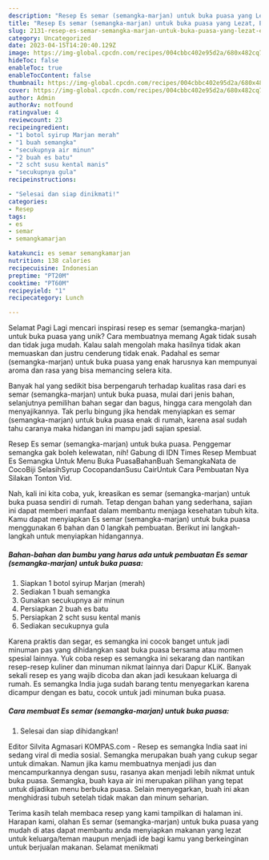 ```yaml
---
description: "Resep Es semar (semangka-marjan) untuk buka puasa yang Lezat, Enak"
title: "Resep Es semar (semangka-marjan) untuk buka puasa yang Lezat, Enak"
slug: 2131-resep-es-semar-semangka-marjan-untuk-buka-puasa-yang-lezat-enak
category: Uncategorized
date: 2023-04-15T14:20:40.129Z
image: https://img-global.cpcdn.com/recipes/004cbbc402e95d2a/680x482cq70/es-semar-semangka-marjan-untuk-buka-puasa-foto-resep-utama.jpg
hideToc: false
enableToc: true
enableTocContent: false
thumbnail: https://img-global.cpcdn.com/recipes/004cbbc402e95d2a/680x482cq70/es-semar-semangka-marjan-untuk-buka-puasa-foto-resep-utama.jpg
cover: https://img-global.cpcdn.com/recipes/004cbbc402e95d2a/680x482cq70/es-semar-semangka-marjan-untuk-buka-puasa-foto-resep-utama.jpg
author: Admin
authorAv: notfound
ratingvalue: 4
reviewcount: 23
recipeingredient:
- "1 botol syirup Marjan merah"
- "1 buah semangka"
- "secukupnya air minun"
- "2 buah es batu"
- "2 scht susu kental manis"
- "secukupnya gula"
recipeinstructions:

- "Selesai dan siap dinikmati!"
categories:
- Resep
tags:
- es
- semar
- semangkamarjan

katakunci: es semar semangkamarjan 
nutrition: 138 calories
recipecuisine: Indonesian
preptime: "PT20M"
cooktime: "PT60M"
recipeyield: "1"
recipecategory: Lunch

---
```



Selamat Pagi Lagi mencari inspirasi resep es semar (semangka-marjan) untuk buka puasa yang unik? Cara membuatnya memang Agak tidak susah dan tidak juga mudah. Kalau salah mengolah maka hasilnya tidak akan memuaskan dan justru cenderung tidak enak. Padahal es semar (semangka-marjan) untuk buka puasa yang enak harusnya kan mempunyai aroma dan rasa yang bisa memancing selera kita.


Banyak hal yang sedikit bisa berpengaruh terhadap kualitas rasa dari es semar (semangka-marjan) untuk buka puasa, mulai dari jenis bahan, selanjutnya pemilihan bahan segar dan bagus, hingga cara mengolah dan menyajikannya. Tak perlu bingung jika hendak menyiapkan es semar (semangka-marjan) untuk buka puasa enak di rumah, karena asal sudah tahu caranya maka hidangan ini mampu jadi sajian spesial.

Resep Es semar (semangka-marjan) untuk buka puasa. Penggemar semangka gak boleh kelewatan, nih! Gabung di IDN Times Resep Membuat Es Semangka Untuk Menu Buka PuasaBahanBuah SemangkaNata de CocoBiji SelasihSyrup CocopandanSusu CairUntuk Cara Pembuatan Nya Silakan Tonton Vid.


Nah, kali ini kita coba, yuk, kreasikan es semar (semangka-marjan) untuk buka puasa sendiri di rumah. Tetap dengan bahan yang sederhana, sajian ini dapat memberi manfaat dalam membantu menjaga kesehatan tubuh kita. Kamu dapat menyiapkan Es semar (semangka-marjan) untuk buka puasa menggunakan 6 bahan dan 0 langkah pembuatan. Berikut ini langkah-langkah untuk menyiapkan hidangannya.

<!--inarticleads1-->

##### Bahan-bahan dan bumbu yang harus ada untuk pembuatan Es semar (semangka-marjan) untuk buka puasa:

1. Siapkan 1 botol syirup Marjan (merah)
1. Sediakan 1 buah semangka
1. Gunakan secukupnya air minun
1. Persiapkan 2 buah es batu
1. Persiapkan 2 scht susu kental manis
1. Sediakan secukupnya gula


Karena praktis dan segar, es semangka ini cocok banget untuk jadi minuman pas yang dihidangkan saat buka puasa bersama atau momen spesial lainnya. Yuk coba resep es semangka ini sekarang dan nantikan resep-resep kuliner dan minuman nikmat lainnya dari Dapur KLiK. Banyak sekali resep es yang wajib dicoba dan akan jadi kesukaan keluarga di rumah. Es semangka India juga sudah barang tentu menyegarkan karena dicampur dengan es batu, cocok untuk jadi minuman buka puasa. 

<!--inarticleads2-->

##### Cara membuat Es semar (semangka-marjan) untuk buka puasa:


1. Selesai dan siap dihidangkan!

Editor Silvita Agmasari KOMPAS.com - Resep es semangka India saat ini sedang viral di media sosial. Semangka merupakan buah yang cukup segar untuk dimakan. Namun jika kamu membuatnya menjadi jus dan mencampurkannya dengan susu, rasanya akan menjadi lebih nikmat untuk buka puasa. Semangka, buah kaya air ini merupakan pilihan yang tepat untuk dijadikan menu berbuka puasa. Selain menyegarkan, buah ini akan menghidrasi tubuh setelah tidak makan dan minum seharian. 

Terima kasih telah membaca resep yang kami tampilkan di halaman ini. Harapan kami, olahan Es semar (semangka-marjan) untuk buka puasa yang mudah di atas dapat membantu anda menyiapkan makanan yang lezat untuk keluarga/teman maupun menjadi ide bagi kamu yang berkeinginan untuk berjualan makanan. Selamat menikmati

